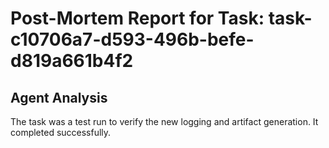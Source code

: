# Post-Mortem Report for Task: task-c10706a7-d593-496b-befe-d819a661b4f2

## Agent Analysis

The task was a test run to verify the new logging and artifact generation. It completed successfully.
